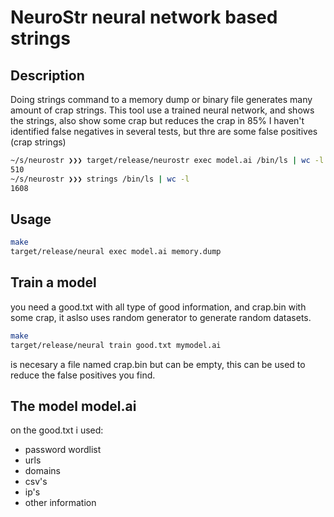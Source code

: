 # NeuroStr  neural network based strings

## Description

Doing strings command to a memory dump or binary file generates many amount of crap strings.
This tool use a trained neural network, and shows the strings, also show some crap but reduces the crap in 85%
I haven't identified false negatives in several tests, but thre are some false positives (crap strings)

```bash
~/s/neurostr ❯❯❯ target/release/neurostr exec model.ai /bin/ls | wc -l                                  main ✱
510
~/s/neurostr ❯❯❯ strings /bin/ls | wc -l                                                                main ✱
1608
```

## Usage

```bash
make
target/release/neural exec model.ai memory.dump
```

## Train a model

you need a good.txt with all type of good information, and crap.bin with some crap, it aslso uses random generator to generate random datasets.

```bash
make
target/release/neural train good.txt mymodel.ai
```

is necesary a file named crap.bin but can be empty, this can be used to reduce the false positives you find.


## The model model.ai

on the good.txt i used:
- password wordlist
- urls
- domains
- csv's
- ip's
- other information


